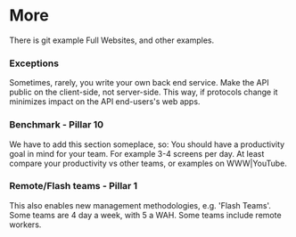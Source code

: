 
# More

There is git example Full Websites, and other examples.

### Exceptions 

Sometimes, rarely, you write your own back end service.
Make the API public on the client-side, not server-side. This way, if protocols change it minimizes impact on the API end-users's web apps.

### Benchmark - Pillar 10

We have to add this section someplace, so:
You should have a productivity goal in mind for your team. For example 3-4 screens per day. At least compare your productivity vs other teams, or examples on WWW|YouTube.


### Remote/Flash teams - Pillar 1

This also enables new management methodologies, e.g. 'Flash Teams'. Some teams are 4 day a week, with 5 a WAH. Some teams include remote workers.


